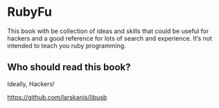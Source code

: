 # RubyFu


This book with be collection of ideas and skills that could be useful for hackers and a good reference for lots of search and experience. It’s not intended to teach you ruby programming.

## Who should read this book?
Ideally, Hackers!




https://github.com/larskanis/libusb
















